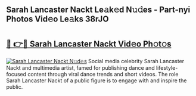 ## Sarah Lancaster Nackt Le𝚊k𝚎d N𝚞𝚍es - Part-nyi Photos Vid𝚎o Le𝚊ks 38rJO

# <h2><a href="http://fb9uic.evod.top/?m=Sarah+Lancaster+Nackt">🔗 👉🔴 Sarah Lancaster Nackt Vid𝚎o Ph𝚘t𝚘s</a></h2>

[![Sarah Lancaster Nackt N𝚞d𝚎s](https://i.imgur.com/8V9OHl7.gif)](http://fb9uic.evod.top/?m=Sarah+Lancaster+Nackt)
Social media celebrity Sarah Lancaster Nackt and multimedia artist, famed for publishing dance and lifestyle-focused content through viral dance trends and short videos. The role Sarah Lancaster Nackt of a public figure is to engage with and inspire the public. 
